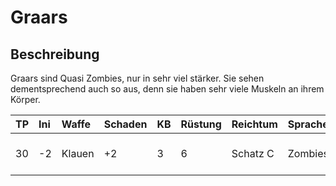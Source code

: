# Graars

## Beschreibung

Graars sind Quasi Zombies, nur in sehr viel stärker. Sie sehen dementsprechend auch so aus, denn sie haben sehr viele Muskeln an ihrem Körper.

| TP | Ini | Waffe | Schaden | KB | Rüstung | Reichtum | Sprache | Besonderes | SG |
| :--- | :--- | :--- | :--- | :--- | :--- | :--- | :--- | :--- | :--- |
| 30 | -2 | Klauen | +2 | 3 | 6 | Schatz C | Zombiesprache | Nachgiebig, Stirbt nicht 2.0 | 6 |

